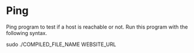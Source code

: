 # Ping
Ping program to test if a host is reachable or not.
Run this program with the following syntax.

sudo ./COMPILED_FILE_NAME WEBSITE_URL
